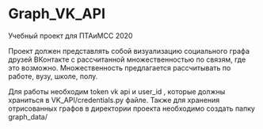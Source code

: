 # Graph_VK_API
Учебный проект для  ПТАиМСС 2020

Проект должен представлять собой визуализацию социального графа друзей ВКонтакте с рассчитанной множественностью по связям, где это возможно. 
Множественность предлагается рассчитывать по работе, вузу, школе, полу. 

Для работы необходим token vk api и user_id , которые должны храниться в VK_API/credentials.py файле.
Также для хранения отрисованных графов в директории проекта необходимо создать папку graph_data/

